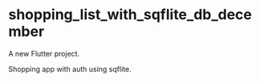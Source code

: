 # shopping_list_with_sqflite_db_december

A new Flutter project.

Shopping app with auth using sqflite.